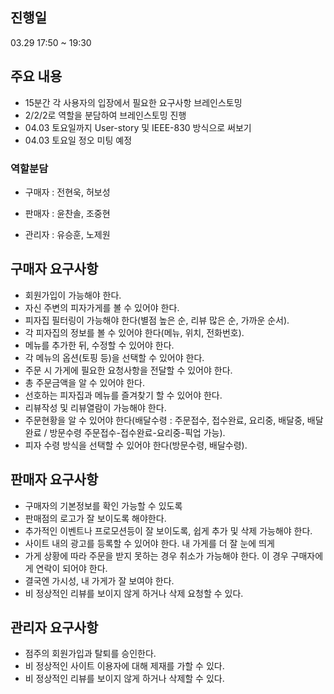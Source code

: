 ## 진행일 
03.29 17:50 ~ 19:30

## 주요 내용
- 15분간 각 사용자의 입장에서 필요한 요구사항 브레인스토밍
- 2/2/2로 역할을 분담하여 브레인스토밍 진행
- 04.03 토요일까지 User-story 및 IEEE-830 방식으로 써보기
- 04.03 토요일 정오 미팅 예정
### 역할분담
- 구매자 : 전현욱, 허보성

- 판매자 : 윤찬솔, 조중현

- 관리자 : 유승훈, 노제원

## 구매자 요구사항
- 회원가입이 가능해야 한다.
- 자신 주변의 피자가게를 볼 수 있어야 한다.
- 피자집 필터링이 가능해야 한다(별점 높은 순, 리뷰 많은 순, 가까운 순서).
- 각 피자집의 정보를 볼 수 있어야 한다(메뉴, 위치, 전화번호).
- 메뉴를 추가한 뒤, 수정할 수 있어야 한다.
- 각 메뉴의 옵션(토핑 등)을 선택할 수 있어야 한다.
- 주문 시 가게에 필요한 요청사항을 전달할 수 있어야 한다.
- 총 주문금액을 알 수 있어야 한다.
- 선호하는 피자집과 메뉴를 즐겨찾기 할 수 있어야 한다.
- 리뷰작성 및 리뷰열람이 가능해야 한다.
- 주문현황을 알 수 있어야 한다(배달수령 : 주문접수, 접수완료, 요리중, 배달중, 배달완료 / 방문수령 주문접수-접수완료-요리중-픽업 가능).
- 피자 수령 방식을 선택할 수 있어야 한다(방문수령, 배달수령).

## 판매자 요구사항
- 구매자의 기본정보를 확인 가능할 수 있도록
- 판매점의 로고가 잘 보이도록 해야한다.
- 추가적인 이벤트나 프로모션등이 잘 보이도록, 쉽게 추가 및 삭제 가능해야 한다.
- 사이트 내의 광고를 등록할 수 있어야 한다. 내 가게를 더 잘 눈에 띄게
- 가게 상황에 따라 주문을 받지 못하는 경우 취소가 가능해야 한다. 이 경우 구매자에게 연락이 되어야 한다.
- 결국엔 가시성, 내 가게가 잘 보여야 한다.
- 비 정상적인 리뷰를 보이지 않게 하거나 삭제 요청할 수 있다.

## 관리자 요구사항
- 점주의 회원가입과 탈퇴를 승인한다.
- 비 정상적인 사이트 이용자에 대해 제재를 가할 수 있다.
- 비 정상적인 리뷰를 보이지 않게 하거나 삭제할 수 있다.
